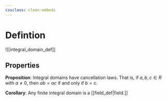 ```yaml
---
cssclass: clean-embeds
---
```

# Defintion
![[integral_domain_def]]
## Properties
**Proposition**: Integral domains have cancellation laws. That is, if $a,b,c \in R$ with $a \neq 0,$ then $ab = ac$ if and only if $b=c.$

**Corollary**: Any finite integral domain is a [[field_def|field.]]
